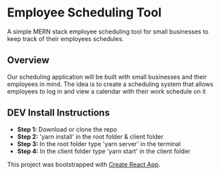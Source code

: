 # Employee Scheduling Tool
A simple MERN stack employee scheduling tool for small businesses to keep track of their employees schedules.
## Overview
Our scheduling application will be built with small businesses and their employees in mind. The idea is to create a scheduling system that allows employees to log in and view a calendar with their work schedule on it

## DEV Install Instructions
- **Step 1:** Download or clone the repo 
- **Step 2:** 'yarn install' in the root folder & client folder
- **Step 3:**  In the root folder type 'yarn server' in the terminal
- **Step 4:**  In the client folder type 'yarn start' in the client folder

This project was bootstrapped with [Create React App](https://github.com/facebook/create-react-app).
